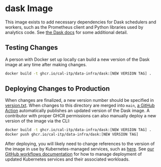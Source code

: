 # dask Image

This image exists to add necessary dependencies for Dask schedulers
and workers, such as the Prometheus client and Python libraries
used by analytics code. See [the Dask docs](https://docs.dask.org/en/stable/how-to/manage-environments.html)
for some additional detail.

## Testing Changes

A person with Docker set up locally can build a new version of the Dask image at any time after making changes.

```bash
docker build -t ghcr.io/cal-itp/data-infra/dask:[NEW VERSION TAG] .
```

## Deploying Changes to Production

When changes are finalized, a new version number should be specified in [version.txt](./version.txt). When changes to this directory are merged into `main`, [a GitHub Action](../../.github/workflows/build-dask-image.yml) automatically publishes an updated version of the Dask image. A contributor with proper GHCR permissions can also manually deploy a new version of the image via the CLI:

```bash
docker build -t ghcr.io/cal-itp/data-infra/dask:[NEW VERSION TAG] .
docker push ghcr.io/cal-itp/data-infra/dask:[NEW VERSION TAG]
```

After deploying, you will likely need to change references to the version of the image in use by Kubernetes-managed services, such as [here](../../kubernetes/apps/charts/dask/values.yaml). See [our GitHub workflows documentation](../../.github/workflows#service-yml-workflows) for how to manage deployment of updated Kubernetes services and their associated workloads.
